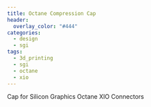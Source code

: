 ```yaml
---
title: Octane Compression Cap
header:
  overlay_color: "#444"
categories:
  - design
  - sgi
tags:
  - 3d_printing
  - sgi
  - octane
  - xio
---
```


Cap for Silicon Graphics Octane XIO Connectors